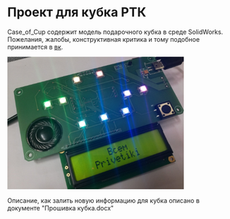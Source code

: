 ﻿# Проект для кубка РТК
 Case_of_Cup содержит модель подарочного кубка в среде SolidWorks.
Пожелания, жалобы, конструктивная критика и тому подобное принимается в [вк](https://vk.com/al_kom_ru).

![Фото9](https://github.com/KomarovAlexandr/Photo_repository/blob/master/CupRTC/9.png?raw=true)

Описание, как залить новую информацию для кубка описано в документе "Прошивка кубка.docx"  
  
